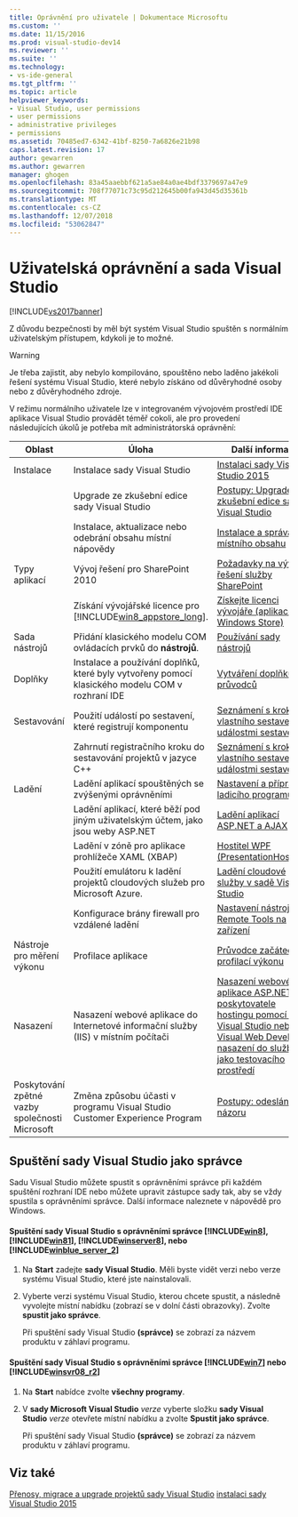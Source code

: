 ```yaml
---
title: Oprávnění pro uživatele | Dokumentace Microsoftu
ms.custom: ''
ms.date: 11/15/2016
ms.prod: visual-studio-dev14
ms.reviewer: ''
ms.suite: ''
ms.technology:
- vs-ide-general
ms.tgt_pltfrm: ''
ms.topic: article
helpviewer_keywords:
- Visual Studio, user permissions
- user permissions
- administrative privileges
- permissions
ms.assetid: 70485ed7-6342-41bf-8250-7a6826e21b98
caps.latest.revision: 17
author: gewarren
ms.author: gewarren
manager: ghogen
ms.openlocfilehash: 83a45aaebbf621a5ae84a0ae4bdf3379697a47e9
ms.sourcegitcommit: 708f77071c73c95d212645b00fa943d45d35361b
ms.translationtype: MT
ms.contentlocale: cs-CZ
ms.lasthandoff: 12/07/2018
ms.locfileid: "53062847"
---
```

# <a name="user-permissions-and-visual-studio"></a>Uživatelská oprávnění a sada Visual Studio
[!INCLUDE[vs2017banner](../includes/vs2017banner.md)]

Z důvodu bezpečnosti by měl být systém Visual Studio spuštěn s normálním uživatelským přístupem, kdykoli je to možné.

> [!WARNING]
>  Je třeba zajistit, aby nebylo kompilováno, spouštěno nebo laděno jakékoli řešení systému Visual Studio, které nebylo získáno od důvěryhodné osoby nebo z důvěryhodného zdroje.

 V režimu normálního uživatele lze v integrovaném vývojovém prostředí IDE aplikace Visual Studio provádět téměř cokoli, ale pro provedení následujících úkolů je potřeba mít administrátorská oprávnění:

|Oblast|Úloha|Další informace|
|----------|----------|--------------------------|
|Instalace|Instalace sady Visual Studio|[Instalaci sady Visual Studio 2015](../install/install-visual-studio-2015.md)|
||Upgrade ze zkušební edice sady Visual Studio|[Postupy: Upgrade ze zkušební edice sady Visual Studio](../install/how-to-upgrade-from-a-trial-edition-of-visual-studio.md)|
||Instalace, aktualizace nebo odebrání obsahu místní nápovědy|[Instalace a správa místního obsahu](../ide/install-and-manage-local-content.md)|
|Typy aplikací|Vývoj řešení pro SharePoint 2010|[Požadavky na vývoj řešení služby SharePoint](http://msdn.microsoft.com/library/ae8ff69d-4540-4380-ab0b-845f7108e89c)|
||Získání vývojářské licence pro [!INCLUDE[win8_appstore_long](../includes/win8-appstore-long-md.md)].|[Získejte licenci vývojáře (aplikace pro Windows Store)](http://go.microsoft.com/fwlink/?LinkID=241313)|
|Sada nástrojů|Přidání klasického modelu COM ovládacích prvků do **nástrojů**.|[Používání sady nástrojů](../ide/using-the-toolbox.md)|
|Doplňky|Instalace a používání doplňků, které byly vytvořeny pomocí klasického modelu COM v rozhraní IDE|[Vytváření doplňků a průvodců](http://msdn.microsoft.com/library/c5a47c21-6668-4de3-898d-afa969317e73)|
|Sestavování|Použití událostí po sestavení, které registrují komponentu|[Seznámení s kroky vlastního sestavení a s událostmi sestavení](http://msdn.microsoft.com/library/beb2f017-3e9f-4b2c-9b57-2572fd2628e4)|
||Zahrnutí registračního kroku do sestavování projektů v jazyce C++|[Seznámení s kroky vlastního sestavení a s událostmi sestavení](http://msdn.microsoft.com/library/beb2f017-3e9f-4b2c-9b57-2572fd2628e4)|
|Ladění|Ladění aplikací spouštěných se zvýšenými oprávněními|[Nastavení a příprava ladicího programu](../debugger/debugger-settings-and-preparation.md)|
||Ladění aplikací, které běží pod jiným uživatelským účtem, jako jsou weby ASP.NET|[Ladění aplikací ASP.NET a AJAX](../debugger/debugging-aspnet-and-ajax-applications.md)|
||Ladění v zóně pro aplikace prohlížeče XAML (XBAP)|[Hostitel WPF (PresentationHost.exe)](http://msdn.microsoft.com/library/3215bfa1-722c-4ac8-a7c5-bdd02d30afbd)|
||Použití emulátoru k ladění projektů cloudových služeb pro Microsoft Azure.|[Ladění cloudové služby v sadě Visual Studio](http://go.microsoft.com/fwlink/?LinkId=266725)|
||Konfigurace brány firewall pro vzdálené ladění|[Nastavení nástroje Remote Tools na zařízení](http://msdn.microsoft.com/library/90f45630-0d26-4698-8c1f-63f85a12db9c)|
|Nástroje pro měření výkonu|Profilace aplikace|[Průvodce začátečníka profilací výkonu](../profiling/beginners-guide-to-performance-profiling.md)|
|Nasazení|Nasazení webové aplikace do Internetové informační služby (IIS) v místním počítači|[Nasazení webové aplikace ASP.NET u poskytovatele hostingu pomocí sady Visual Studio nebo Visual Web Developer: nasazení do služby IIS jako testovacího prostředí](http://go.microsoft.com/fwlink/?LinkId=266478)|
|Poskytování zpětné vazby společnosti Microsoft|Změna způsobu účasti v programu Visual Studio Customer Experience Program|[Postupy: odeslání názoru](../misc/how-to-send-feedback-about-visual-studio.md)|

## <a name="running-visual-studio-as-an-administrator"></a>Spuštění sady Visual Studio jako správce
 Sadu Visual Studio můžete spustit s oprávněními správce při každém spuštění rozhraní IDE nebo můžete upravit zástupce sady tak, aby se vždy spustila s oprávněními správce. Další informace naleznete v nápovědě pro Windows.

#### <a name="to-run-visual-studio-with-administrative-permissions-on-includewin8includeswin8-mdmd-includewin81includeswin81-mdmd-includewinserver8includeswinserver8-mdmd-or-includewinblueserver2includeswinblue-server-2-mdmd"></a>Spuštění sady Visual Studio s oprávněními správce [!INCLUDE[win8](../includes/win8-md.md)], [!INCLUDE[win81](../includes/win81-md.md)], [!INCLUDE[winserver8](../includes/winserver8-md.md)], nebo [!INCLUDE[winblue_server_2](../includes/winblue-server-2-md.md)]

1.  Na **Start** zadejte **sady Visual Studio**. Měli byste vidět verzi nebo verze systému Visual Studio, které jste nainstalovali.

2.  Vyberte verzi systému Visual Studio, kterou chcete spustit, a následně vyvolejte místní nabídku (zobrazí se v dolní části obrazovky). Zvolte **spustit jako správce**.

     Při spuštění sady Visual Studio **(správce)** se zobrazí za názvem produktu v záhlaví programu.

#### <a name="to-run-visual-studio-with-administrative-permissions-on-includewin7includeswin7-mdmd-or-includewinsvr08r2includeswinsvr08-r2-mdmd"></a>Spuštění sady Visual Studio s oprávněními správce [!INCLUDE[win7](../includes/win7-md.md)] nebo [!INCLUDE[winsvr08_r2](../includes/winsvr08-r2-md.md)]

1.  Na **Start** nabídce zvolte **všechny programy**.

2.  V **sady Microsoft Visual Studio** *verze* vyberte složku **sady Visual Studio** *verze* otevřete místní nabídku a zvolte  **Spustit jako správce**.

     Při spuštění sady Visual Studio **(správce)** se zobrazí za názvem produktu v záhlaví programu.

## <a name="see-also"></a>Viz také
 [Přenosy, migrace a upgrade projektů sady Visual Studio](../porting/porting-migrating-and-upgrading-visual-studio-projects.md) [instalaci sady Visual Studio 2015](../install/install-visual-studio-2015.md)

